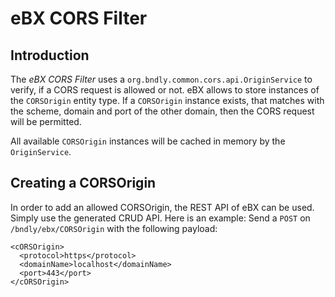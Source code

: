# eBX CORS Filter
## Introduction
The _eBX CORS Filter_ uses a `org.bndly.common.cors.api.OriginService` to verify, if a CORS request is allowed or not. eBX allows to store instances of the `CORSOrigin` entity type. If a `CORSOrigin` instance exists, that matches with the scheme, domain and port of the other domain, then the CORS request will be permitted.

All available `CORSOrigin` instances will be cached in memory by the `OriginService`.

## Creating a CORSOrigin
In order to add an allowed CORSOrigin, the REST API of eBX can be used. Simply use the generated CRUD API. Here is an example:
Send a `POST` on `/bndly/ebx/CORSOrigin` with the following payload:

```
<cORSOrigin>
  <protocol>https</protocol>
  <domainName>localhost</domainName>
  <port>443</port>
</cORSOrigin>
```